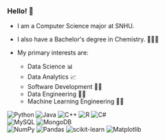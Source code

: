 ### Hello! :wave:
- I am a Computer Science major at SNHU.

- I also have a Bachelor's degree in Chemistry. 👨🏻‍🎓

- My primary interests are:

   - Data Science :bar_chart:  <br />
   - Data Analytics :chart_with_upwards_trend: <br />
   - Software Development 👨‍💻 <br /> 
   - Data Engineering 👨‍💻 <br />
   - Machine Learning Engineering 👨‍💻

 <!--    [![Top Langs](https://github-readme-stats.vercel.app/api/top-langs/?username=cwentz12&theme=chartreuse-dark)](https://github.com/cwentz12/github-readme-stats) -->

  ![Python](https://img.shields.io/badge/python-3670A0?style=for-the-badge&logo=python&logoColor=ffdd54)
  ![Java](https://img.shields.io/badge/java-%23ED8B00.svg?style=for-the-badge&logo=openjdk&logoColor=white)
  ![C++](https://img.shields.io/badge/c++-%2300599C.svg?style=for-the-badge&logo=c%2B%2B&logoColor=white)
  ![R](https://img.shields.io/badge/r-%23276DC3.svg?style=for-the-badge&logo=r&logoColor=white)
  ![C#](https://img.shields.io/badge/c%23-%23239120.svg?style=for-the-badge&logo=csharp&logoColor=white)
  <br> 
  ![MySQL](https://img.shields.io/badge/mysql-%2300f.svg?style=for-the-badge&logo=mysql&logoColor=white) 
  ![MongoDB](https://img.shields.io/badge/MongoDB-%234ea94b.svg?style=for-the-badge&logo=mongodb&logoColor=white)
  <br>
  ![NumPy](https://img.shields.io/badge/numpy-%23013243.svg?style=for-the-badge&logo=numpy&logoColor=white)
  ![Pandas](https://img.shields.io/badge/pandas-%23150458.svg?style=for-the-badge&logo=pandas&logoColor=white)
  ![scikit-learn](https://img.shields.io/badge/scikit--learn-%23F7931E.svg?style=for-the-badge&logo=scikit-learn&logoColor=white)
  ![Matplotlib](https://img.shields.io/badge/Matplotlib-%23ffffff.svg?style=for-the-badge&logo=Matplotlib&logoColor=black)

<!--
**cwentz12/cwentz12** is a ✨ _special_ ✨ repository because its `README.md` (this file) appears on your GitHub profile.

Here are some ideas to get you started:

- 🔭 I’m currently working on ...
- 🌱 I’m currently learning ...
- 👯 I’m looking to collaborate on ...
- 🤔 I’m looking for help with ...
- 💬 Ask me about ...
- 📫 How to reach me: ...
- 😄 Pronouns: ...
- ⚡ Fun fact: ...
-->
<!-- [![Top Langs](https://github-readme-stats.vercel.app/api/top-langs/?username=cwentz12&theme=dark)](https://github.com/cwentz12/github-readme-stats)-->
